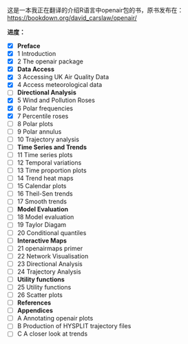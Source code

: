 这是一本我正在翻译的介绍R语言中openair包的书，原书发布在： https://bookdown.org/david_carslaw/openair/

**进度：**

- [x] **Preface**
- [x] 1  Introduction
- [x] 2  The openair package
- [x] **Data Access**
- [x] 3  Accessing UK Air Quality Data
- [x] 4  Access meteorological data
- [ ] **Directional Analysis**
- [x] 5  Wind and Pollution Roses
- [x] 6  Polar frequencies
- [x] 7  Percentile roses
- [ ] 8  Polar plots
- [ ] 9  Polar annulus
- [ ] 10  Trajectory analysis
- [ ] **Time Series and Trends**
- [ ] 11  Time series plots
- [ ] 12  Temporal variations
- [ ] 13  Time proportion plots
- [ ] 14  Trend heat maps
- [ ] 15  Calendar plots
- [ ] 16  Theil-Sen trends
- [ ] 17  Smooth trends
- [ ] **Model Evaluation**
- [ ] 18  Model evaluation
- [ ] 19  Taylor Diagam
- [ ] 20  Conditional quantiles
- [ ] **Interactive Maps**
- [ ] 21  openairmaps primer
- [ ] 22  Network Visualisation
- [ ] 23  Directional Analysis
- [ ] 24  Trajectory Analysis
- [ ] **Utility functions**
- [ ] 25  Utility functions
- [ ] 26  Scatter plots
- [ ] **References**
- [ ] **Appendices**
- [ ] A  Annotating openair plots
- [ ] B  Production of HYSPLIT trajectory files
- [ ] C  A closer look at trends

